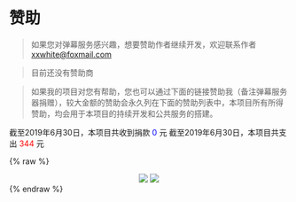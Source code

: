 # 赞助

> 如果您对弹幕服务感兴趣，想要赞助作者继续开发，欢迎联系作者[xxwhite@foxmail.com](mailto:xxwhite@foxmail.com)

> 目前还没有赞助商



> 如果我的项目对您有帮助，您也可以通过下面的链接赞助我（备注弹幕服务器捐赠），较大金额的赞助会永久列在下面的赞助列表中，本项目所有所得赞助，均会用于本项目的持续开发和公共服务的搭建。


截至<span class="ddddddd">2019年6月30日</span>，本项目共收到捐款 <font color="blue">0</font> 元
截至<span class="ddddddd">2019年6月30日</span>，本项目共支出 <font color="red">344</font> 元

{% raw %}
<center>
<image src="/images/sponsors/alipay.png"/>
<image src="/images/sponsors/wechatpay.png"/>
</center>
<script>
var ddddddd = document.getElementsByClassName("ddddddd");
var date = new Date();
var year = date.getFullYear();
var month = date.getMonth() + 1;
for(var dd in ddddddd){
    ddddddd[dd].innerHTML = year + "年" + month + "月1日";
}
</script>
{% endraw %}
